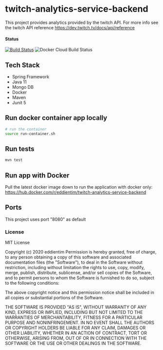 # twitch-analytics-service-backend
This project provides analytics provided by the twitch API. For more info see the twitch API reference https://dev.twitch.tv/docs/api/reference 

#### Status

[![Build Status](https://travis-ci.com/eddientim/twitch-analytics-service-backend.svg?branch=main)](https://travis-ci.com/eddientim/twitch-analytics-service-backend)
![Docker Cloud Build Status](https://img.shields.io/docker/cloud/build/eddientim/twitch-analytics-service-backend)
## Tech Stack 
- Spring Framework
- Java 11
- Mongo DB
- Docker
- Maven
- Junit 5

## Run docker container app locally
```bash
# run the container
source run-container.sh
```

## Run tests
```bash
mvn test
```
## Run app with Docker
Pull the latest docker image down to run the application with docker only:
https://hub.docker.com/r/eddientim/twitch-analytics-service-backend

## Ports
This project uses port "8080" as default

### License
MIT License

Copyright (c) 2020 eddientim
Permission is hereby granted, free of charge, to any person obtaining a copy of this software and associated documentation files (the "Software"), to deal in the Software without restriction, including without limitation the rights to use, copy, modify, merge, publish, distribute, sublicense, and/or sell copies of the Software, and to permit persons to whom the Software is furnished to do so, subject to the following conditions:

The above copyright notice and this permission notice shall be included in all copies or substantial portions of the Software.

THE SOFTWARE IS PROVIDED "AS IS", WITHOUT WARRANTY OF ANY KIND, EXPRESS OR IMPLIED, INCLUDING BUT NOT LIMITED TO THE WARRANTIES OF MERCHANTABILITY, FITNESS FOR A PARTICULAR PURPOSE AND NONINFRINGEMENT. IN NO EVENT SHALL THE AUTHORS OR COPYRIGHT HOLDERS BE LIABLE FOR ANY CLAIM, DAMAGES OR OTHER LIABILITY, WHETHER IN AN ACTION OF CONTRACT, TORT OR OTHERWISE, ARISING FROM, OUT OF OR IN CONNECTION WITH THE SOFTWARE OR THE USE OR OTHER DEALINGS IN THE SOFTWARE.
